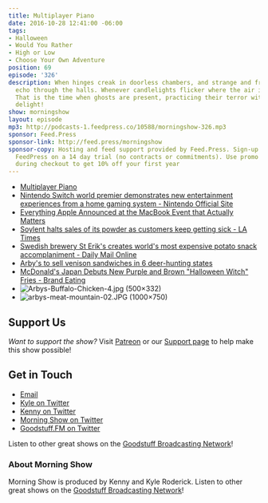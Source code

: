 ```yaml
---
title: Multiplayer Piano
date: 2016-10-28 12:41:00 -06:00
tags:
- Halloween
- Would You Rather
- High or Low
- Choose Your Own Adventure
position: 69
episode: '326'
description: When hinges creak in doorless chambers, and strange and frightening sounds
  echo through the halls. Whenever candlelights flicker where the air is deathly still.
  That is the time when ghosts are present, practicing their terror with ghoulish
  delight!
show: morningshow
layout: episode
mp3: http://podcasts-1.feedpress.co/10588/morningshow-326.mp3
sponsor: Feed.Press
sponsor-link: http://feed.press/morningshow
sponsor-copy: Hosting and feed support provided by Feed.Press. Sign-up today and try
  FeedPress on a 14 day trial (no contracts or commitments). Use promo code `morningshow`
  during checkout to get 10% off your first year
---
```


* [Multiplayer Piano](http://www.multiplayerpiano.com/MorningShow)
* [Nintendo Switch world premier demonstrates new entertainment experiences from a home gaming system - Nintendo Official Site](http://www.nintendo.com/whatsnew/detail/first-look-at-nintendos-new-home-gaming-system?ref=producthunt)
* [Everything Apple Announced at the MacBook Event that Actually Matters](http://lifehacker.com/everything-apple-announced-at-the-macbook-event-that-ac-1788288852)
* [Soylent halts sales of its powder as customers keep getting sick - LA Times](http://www.latimes.com/business/technology/la-fi-tn-soylent-recall-20161027-story.html)
* [Swedish brewery St Erik's creates world's most expensive potato snack accomplaniment - Daily Mail Online](http://www.dailymail.co.uk/news/article-3854864/Would-pay-45-pack-FIVE-luxury-crisps-World-s-expensive-potato-snack-launched-beer-brewery-perfect-accompaniment.html)
* [Arby's to sell venison sandwiches in 6 deer-hunting states](https://apnews.com/90ba2519010144d0bbd7842ee174fd35?utm_campaign=SocialFlow&utm_source=Twitter&utm_medium=AP)
* [McDonald's Japan Debuts New Purple and Brown "Halloween Witch" Fries - Brand Eating](http://www.brandeating.com/2016/10/mcdonalds-japan-debuts-new-purple-and-brown-halloween-witch-fries.html)
* ![Arbys-Buffalo-Chicken-4.jpg (500×332)](http://i2.wp.com/www.grubgrade.com/wp-content/uploads/2016/06/Arbys-Buffalo-Chicken-4.jpg?w=500)
* ![arbys-meat-mountain-02.JPG (1000×750)](http://3.bp.blogspot.com/-Pcjxof0OY-8/VBI_3M_BEII/AAAAAAAAfqc/kymPizOr0jw/s1600/arbys-meat-mountain-02.JPG)

## Support Us
*Want to support the show?* Visit [Patreon](http://patreon.com/morningshow) or our [Support page](http://goodstuff.fm/support) to help make this show possible!

## Get in Touch
* [Email](mailto:kyle@goodstuff.fm)
* [Kyle on Twitter](http://twitter.com/dogburps)
* [Kenny on Twitter](http://twitter.com/pizzarobotics)
* [Morning Show on Twitter](http://twitter.com/morningshowam)
* [Goodstuff.FM on Twitter](http://twitter.com/goodstufffm)

Listen to other great shows on the [Goodstuff Broadcasting Network](http://goodstuff.fm/shows)!

### About Morning Show
Morning Show is produced by Kenny and Kyle Roderick. Listen to other great shows on the [Goodstuff Broadcasting Network](http://goodstuff.fm/)!
